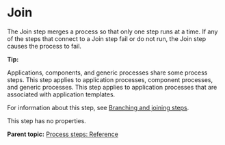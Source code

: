 # Join

The Join step merges a process so that only one step runs at a time. If any of the steps that connect to a Join step fail or do not run, the Join step causes the process to fail.

**Tip:** 

Applications, components, and generic processes share some process steps. This step applies to application processes, component processes, and generic processes. This step applies to application processes that are associated with application templates.

For information about this step, see [Branching and joining steps](comp_process_join.md).

This step has no properties.

**Parent topic:** [Process steps: Reference](../topics/app_processSteps.md)

